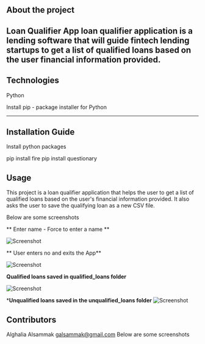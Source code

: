## About the project 
Loan Qualifier App
loan qualifier application is a lending software that will guide fintech lending startups to get a list of qualified loans based on the user financial information provided.
---


## Technologies

 Python

 Install pip - package installer for Python 

---
## Installation Guide

 Install python packages

 pip install fire
 pip install questionary


## Usage
This project is a loan qualifier application that helps the user to get a list of qualified loans based on the user's financial information provided. It also asks the user to save the qualifying loan as a new CSV file.


Below are some screenshots


** Enter name - Force to enter a name **

![Screenshot](https://github.com/alghalia/loan-qualifier-application/blob/main/force_to%20_enter%20_filename.image.png)

** User enters no and exits the App**

![Screenshot](https://github.com/alghalia/loan-qualifier-application/blob/main/exit_dont_save_image.png)

**Qualified loans saved in qualified_loans folder**

![Screenshot](https://github.com/alghalia/loan-qualifier-application/blob/main/qualifed_loans_image.png)

***Unqualified loans saved in the unqualified_loans folder**
![Screenshot](https://github.com/alghalia/loan-qualifier-application/blob/main/unqualified_loan_image.png)

## Contributors

Alghalia Alsammak 
galsammak@gmail.com
Below are some screenshots

